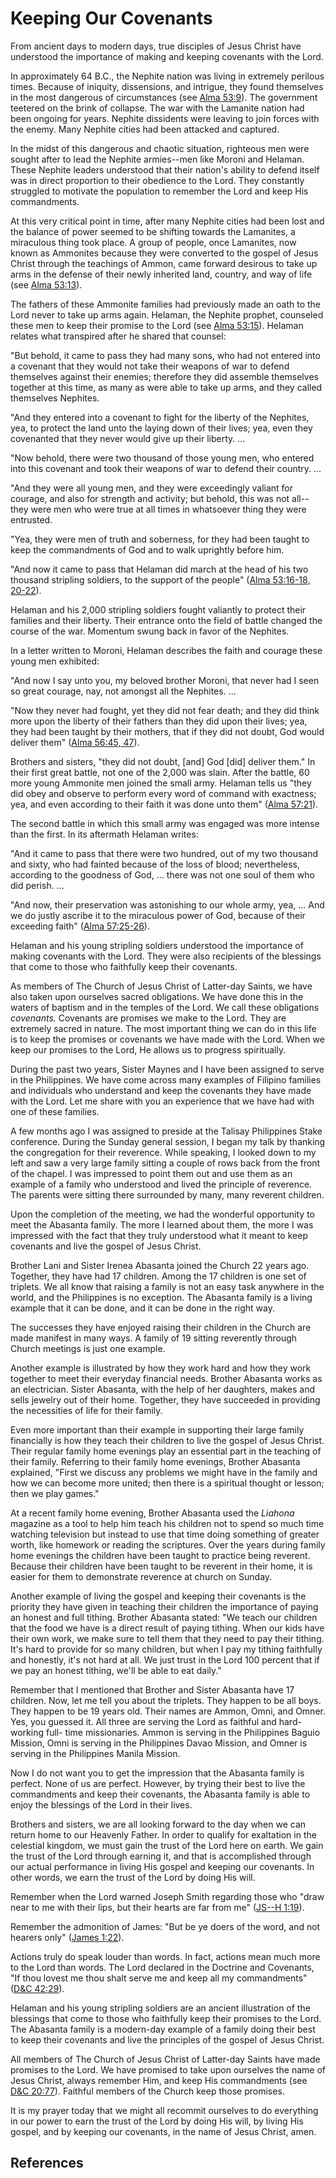 # Keeping Our Covenants

From ancient days to modern days, true disciples of Jesus Christ have
understood the importance of making and keeping covenants with the Lord.

In approximately 64 B.C., the Nephite nation was living in extremely perilous
times. Because of iniquity, dissensions, and intrigue, they found themselves
in the most dangerous of circumstances (see [Alma
53:9](/scriptures/bofm/alma/53.9?lang=eng#8)). The government teetered on the
brink of collapse. The war with the Lamanite nation had been ongoing for
years. Nephite dissidents were leaving to join forces with the enemy. Many
Nephite cities had been attacked and captured.

In the midst of this dangerous and chaotic situation, righteous men were
sought after to lead the Nephite armies--men like Moroni and Helaman. These
Nephite leaders understood that their nation's ability to defend itself was in
direct proportion to their obedience to the Lord. They constantly struggled to
motivate the population to remember the Lord and keep His commandments.

At this very critical point in time, after many Nephite cities had been lost
and the balance of power seemed to be shifting towards the Lamanites, a
miraculous thing took place. A group of people, once Lamanites, now known as
Ammonites because they were converted to the gospel of Jesus Christ through
the teachings of Ammon, came forward desirous to take up arms in the defense
of their newly inherited land, country, and way of life (see [Alma
53:13](/scriptures/bofm/alma/53.13?lang=eng#12)).

The fathers of these Ammonite families had previously made an oath to the Lord
never to take up arms again. Helaman, the Nephite prophet, counseled these men
to keep their promise to the Lord (see [Alma
53:15](/scriptures/bofm/alma/53.15?lang=eng#14)). Helaman relates what
transpired after he shared that counsel:

"But behold, it came to pass they had many sons, who had not entered into a
covenant that they would not take their weapons of war to defend themselves
against their enemies; therefore they did assemble themselves together at this
time, as many as were able to take up arms, and they called themselves
Nephites.

"And they entered into a covenant to fight for the liberty of the Nephites,
yea, to protect the land unto the laying down of their lives; yea, even they
covenanted that they never would give up their liberty. ...

"Now behold, there were two thousand of those young men, who entered into this
covenant and took their weapons of war to defend their country. ...

"And they were all young men, and they were exceedingly valiant for courage,
and also for strength and activity; but behold, this was not all--they were
men who were true at all times in whatsoever thing they were entrusted.

"Yea, they were men of truth and soberness, for they had been taught to keep
the commandments of God and to walk uprightly before him.

"And now it came to pass that Helaman did march at the head of his two
thousand stripling soldiers, to the support of the people" ([Alma 53:16-18,
20-22](/scriptures/bofm/alma/53.16-18,20-22?lang=eng#15)).

Helaman and his 2,000 stripling soldiers fought valiantly to protect their
families and their liberty. Their entrance onto the field of battle changed
the course of the war. Momentum swung back in favor of the Nephites.

In a letter written to Moroni, Helaman describes the faith and courage these
young men exhibited:

"And now I say unto you, my beloved brother Moroni, that never had I seen so
great courage, nay, not amongst all the Nephites. ...

"Now they never had fought, yet they did not fear death; and they did think
more upon the liberty of their fathers than they did upon their lives; yea,
they had been taught by their mothers, that if they did not doubt, God would
deliver them" ([Alma 56:45, 47](/scriptures/bofm/alma/56.45,47?lang=eng#44)).

Brothers and sisters, "they did not doubt, [and] God [did] deliver them." In
their first great battle, not one of the 2,000 was slain. After the battle, 60
more young Ammonite men joined the small army. Helaman tells us "they did obey
and observe to perform every word of command with exactness; yea, and even
according to their faith it was done unto them" ([Alma
57:21](/scriptures/bofm/alma/57.21?lang=eng#20)).

The second battle in which this small army was engaged was more intense than
the first. In its aftermath Helaman writes:

"And it came to pass that there were two hundred, out of my two thousand and
sixty, who had fainted because of the loss of blood; nevertheless, according
to the goodness of God, ... there was not one soul of them who did perish. ...

"And now, their preservation was astonishing to our whole army, yea, ... And we
do justly ascribe it to the miraculous power of God, because of their
exceeding faith" ([Alma
57:25-26](/scriptures/bofm/alma/57.25-26?lang=eng#24)).

Helaman and his young stripling soldiers understood the importance of making
covenants with the Lord. They were also recipients of the blessings that come
to those who faithfully keep their covenants.

As members of The Church of Jesus Christ of Latter-day Saints, we have also
taken upon ourselves sacred obligations. We have done this in the waters of
baptism and in the temples of the Lord. We call these obligations _covenants._
Covenants are promises we make to the Lord. They are extremely sacred in
nature. The most important thing we can do in this life is to keep the
promises or covenants we have made with the Lord. When we keep our promises to
the Lord, He allows us to progress spiritually.

During the past two years, Sister Maynes and I have been assigned to serve in
the Philippines. We have come across many examples of Filipino families and
individuals who understand and keep the covenants they have made with the
Lord. Let me share with you an experience that we have had with one of these
families.

A few months ago I was assigned to preside at the Talisay Philippines Stake
conference. During the Sunday general session, I began my talk by thanking the
congregation for their reverence. While speaking, I looked down to my left and
saw a very large family sitting a couple of rows back from the front of the
chapel. I was impressed to point them out and use them as an example of a
family who understood and lived the principle of reverence. The parents were
sitting there surrounded by many, many reverent children.

Upon the completion of the meeting, we had the wonderful opportunity to meet
the Abasanta family. The more I learned about them, the more I was impressed
with the fact that they truly understood what it meant to keep covenants and
live the gospel of Jesus Christ.

Brother Lani and Sister Irenea Abasanta joined the Church 22 years ago.
Together, they have had 17 children. Among the 17 children is one set of
triplets. We all know that raising a family is not an easy task anywhere in
the world, and the Philippines is no exception. The Abasanta family is a
living example that it can be done, and it can be done in the right way.

The successes they have enjoyed raising their children in the Church are made
manifest in many ways. A family of 19 sitting reverently through Church
meetings is just one example.

Another example is illustrated by how they work hard and how they work
together to meet their everyday financial needs. Brother Abasanta works as an
electrician. Sister Abasanta, with the help of her daughters, makes and sells
jewelry out of their home. Together, they have succeeded in providing the
necessities of life for their family.

Even more important than their example in supporting their large family
financially is how they teach their children to live the gospel of Jesus
Christ. Their regular family home evenings play an essential part in the
teaching of their family. Referring to their family home evenings, Brother
Abasanta explained, "First we discuss any problems we might have in the family
and how we can become more united; then there is a spiritual thought or
lesson; then we play games."

At a recent family home evening, Brother Abasanta used the _Liahona_ magazine
as a tool to help him teach his children not to spend so much time watching
television but instead to use that time doing something of greater worth, like
homework or reading the scriptures. Over the years during family home evenings
the children have been taught to practice being reverent. Because their
children have been taught to be reverent in their home, it is easier for them
to demonstrate reverence at church on Sunday.

Another example of living the gospel and keeping their covenants is the
priority they have given in teaching their children the importance of paying
an honest and full tithing. Brother Abasanta stated: "We teach our children
that the food we have is a direct result of paying tithing. When our kids have
their own work, we make sure to tell them that they need to pay their tithing.
It's hard to provide for so many children, but when I pay my tithing
faithfully and honestly, it's not hard at all. We just trust in the Lord 100
percent that if we pay an honest tithing, we'll be able to eat daily."

Remember that I mentioned that Brother and Sister Abasanta have 17 children.
Now, let me tell you about the triplets. They happen to be all boys. They
happen to be 19 years old. Their names are Ammon, Omni, and Omner. Yes, you
guessed it. All three are serving the Lord as faithful and hard-working full-
time missionaries. Ammon is serving in the Philippines Baguio Mission, Omni is
serving in the Philippines Davao Mission, and Omner is serving in the
Philippines Manila Mission.

Now I do not want you to get the impression that the Abasanta family is
perfect. None of us are perfect. However, by trying their best to live the
commandments and keep their covenants, the Abasanta family is able to enjoy
the blessings of the Lord in their lives.

Brothers and sisters, we are all looking forward to the day when we can return
home to our Heavenly Father. In order to qualify for exaltation in the
celestial kingdom, we must gain the trust of the Lord here on earth. We gain
the trust of the Lord through earning it, and that is accomplished through our
actual performance in living His gospel and keeping our covenants. In other
words, we earn the trust of the Lord by doing His will.

Remember when the Lord warned Joseph Smith regarding those who "draw near to
me with their lips, but their hearts are far from me" ([JS--H
1:19](/scriptures/pgp/js-h/1.19?lang=eng#18)).

Remember the admonition of James: "But be ye doers of the word, and not
hearers only" ([James 1:22](/scriptures/nt/james/1.22?lang=eng#21)).

Actions truly do speak louder than words. In fact, actions mean much more to
the Lord than words. The Lord declared in the Doctrine and Covenants, "If thou
lovest me thou shalt serve me and keep all my commandments" ([D&amp;C
42:29](/scriptures/dc-testament/dc/42.29?lang=eng#28)).

Helaman and his young stripling soldiers are an ancient illustration of the
blessings that come to those who faithfully keep their promises to the Lord.
The Abasanta family is a modern-day example of a family doing their best to
keep their covenants and live the principles of the gospel of Jesus Christ.

All members of The Church of Jesus Christ of Latter-day Saints have made
promises to the Lord. We have promised to take upon ourselves the name of
Jesus Christ, always remember Him, and keep His commandments (see [D&amp;C
20:77](/scriptures/dc-testament/dc/20.77?lang=eng#76)). Faithful members of
the Church keep those promises.

It is my prayer today that we might all recommit ourselves to do everything in
our power to earn the trust of the Lord by doing His will, by living His
gospel, and by keeping our covenants, in the name of Jesus Christ, amen.

## References


